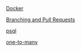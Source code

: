 [Docker](/docker/README.md)

[Branching and Pull Requests](/branching_and_pull_requests/README.md)

[psql](/psql/README.md)

[one-to-many](/one-to-many/README.md)
